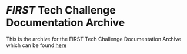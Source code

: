 *FIRST* Tech Challenge Documentation Archive
============================================

This is the archive for the FIRST Tech Challenge Documentation 
Archive which can be found [here](https://github.com/FIRST-Tech-Challenge/ftcdocs)
